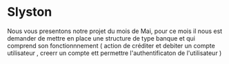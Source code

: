 # Slyston
Nous vous presentons notre projet du mois de Mai, pour ce mois il nous est demander de mettre en place une structure de type banque et qui comprend son fonctionnnement ( action de créditer et debiter un compte utilisateur , creerr un compte ett permettre l'authentificaton de l'utilisateur )
